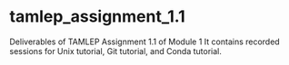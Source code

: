 # tamlep_assignment_1.1
Deliverables of TAMLEP Assignment 1.1 of Module 1
It contains recorded sessions for Unix tutorial, Git tutorial, and Conda tutorial.

